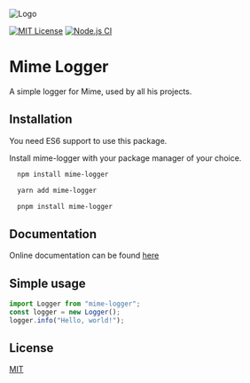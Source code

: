 ![Logo](https://i.imgur.com/IYzEwxY.png)

[![MIT License](https://img.shields.io/badge/License-MIT-green.svg)](https://choosealicense.com/licenses/mit/)
[![Node.js CI](https://github.com/Mimexe/mime-logger/actions/workflows/node.js.yml/badge.svg)](https://github.com/Mimexe/mime-logger/actions/workflows/node.js.yml)

# Mime Logger

A simple logger for Mime, used by all his projects.

## Installation

You need ES6 support to use this package.

Install mime-logger with your package manager of your choice.

```bash
  npm install mime-logger
```

```bash
  yarn add mime-logger
```

```bash
  pnpm install mime-logger
```

## Documentation

Online documentation can be found [here](https://docs.mimedev.fr/docs/category/mime-logger)

## Simple usage

```javascript
import Logger from "mime-logger";
const logger = new Logger();
logger.info("Hello, world!");
```

## License

[MIT](https://choosealicense.com/licenses/mit/)
